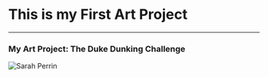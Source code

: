 # This is my First Art Project
------

### My Art Project: The Duke Dunking Challenge
![Sarah Perrin](images/screenshot.png?raw=true "Sarah Perrin")



